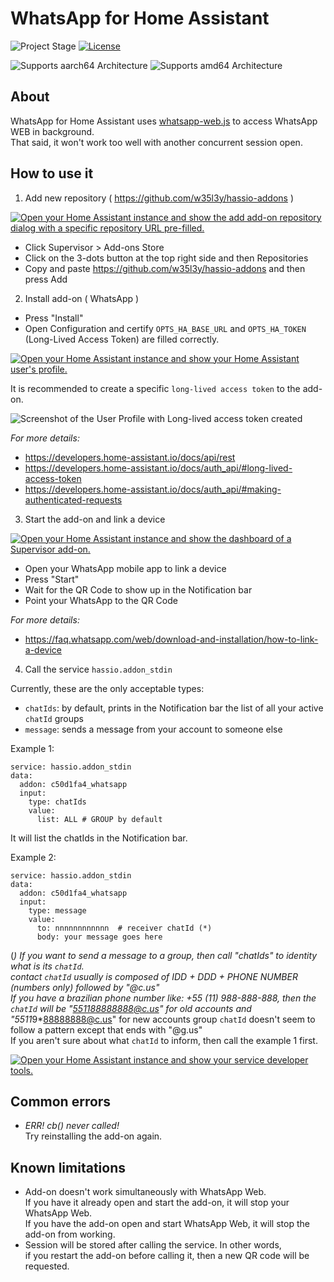# WhatsApp for Home Assistant

![Project Stage][project-stage-shield]
[![License][license-shield]][license]

![Supports aarch64 Architecture][aarch64-shield]
![Supports amd64 Architecture][amd64-shield]

## About

WhatsApp for Home Assistant uses [whatsapp-web.js](https://github.com/pedroslopez/whatsapp-web.js/) to access WhatsApp WEB in background.<br />That said, it won't work too well with another concurrent session open.

## How to use it

1. Add new repository ( https://github.com/w35l3y/hassio-addons )<br />

[![Open your Home Assistant instance and show the add add-on repository dialog with a specific repository URL pre-filled.](https://my.home-assistant.io/badges/supervisor_add_addon_repository.svg)](https://my.home-assistant.io/redirect/supervisor_add_addon_repository/?repository_url=https%3A%2F%2Fgithub.com%2Fw35l3y%2Fhassio-addons%2F)

- Click Supervisor > Add-ons Store
- Click on the 3-dots button at the top right side and then Repositories
- Copy and paste https://github.com/w35l3y/hassio-addons and then press Add

2. Install add-on ( WhatsApp )<br />

- Press "Install"
- Open Configuration and certify `OPTS_HA_BASE_URL` and `OPTS_HA_TOKEN` (Long-Lived Access Token) are filled correctly.

[![Open your Home Assistant instance and show your Home Assistant user's profile.](https://my.home-assistant.io/badges/profile.svg)](https://my.home-assistant.io/redirect/profile/)

It is recommended to create a specific `long-lived access token` to the add-on.

![Screenshot of the User Profile with Long-lived access token created][long-lived-access-token-created]

_For more details:_

- https://developers.home-assistant.io/docs/api/rest
- https://developers.home-assistant.io/docs/auth_api/#long-lived-access-token
- https://developers.home-assistant.io/docs/auth_api/#making-authenticated-requests

3. Start the add-on and link a device

[![Open your Home Assistant instance and show the dashboard of a Supervisor add-on.](https://my.home-assistant.io/badges/supervisor_addon.svg)](https://my.home-assistant.io/redirect/supervisor_addon/?addon=c50d1fa4_whatsapp)

- Open your WhatsApp mobile app to link a device
- Press "Start"
- Wait for the QR Code to show up in the Notification bar
- Point your WhatsApp to the QR Code

_For more details:_

- https://faq.whatsapp.com/web/download-and-installation/how-to-link-a-device

4. Call the service `hassio.addon_stdin`

Currently, these are the only acceptable types:
* `chatIds`: by default, prints in the Notification bar the list of all your active `chatId` groups
* `message`: sends a message from your account to someone else

Example 1:
```
service: hassio.addon_stdin
data:
  addon: c50d1fa4_whatsapp
  input:
    type: chatIds
    value:
      list: ALL # GROUP by default
```
It will list the chatIds in the Notification bar.

Example 2:
```
service: hassio.addon_stdin
data:
  addon: c50d1fa4_whatsapp
  input:
    type: message
    value:
      to: nnnnnnnnnnnn  # receiver chatId (*)
      body: your message goes here
```
(*) If you want to send a message to a group, then call "chatIds" to identity what is its `chatId`.<br />
contact `chatId` usually is composed of IDD + DDD + PHONE NUMBER (numbers only) followed by "@c.us"<br />
If you have a brazilian phone number like: +55 (11) 988-888-888, then the `chatId` will be "551188888888@c.us" for old accounts and "5511*9*88888888@c.us" for new accounts
group `chatId` doesn't seem to follow a pattern except that ends with "@g.us"<br />
If you aren't sure about what `chatId` to inform, then call the example 1 first.

[![Open your Home Assistant instance and show your service developer tools.](https://my.home-assistant.io/badges/developer_services.svg)](https://my.home-assistant.io/redirect/developer_services/)

## Common errors

- _ERR! cb() never called!_<br />
  Try reinstalling the add-on again.

## Known limitations

- Add-on doesn't work simultaneously with WhatsApp Web.<br />
  If you have it already open and start the add-on, it will stop your WhatsApp Web.<br />
  If you have the add-on open and start WhatsApp Web, it will stop the add-on from working.
- Session will be stored after calling the service. In other words,<br />
  if you restart the add-on before calling it, then a new QR code will be requested.

[aarch64-shield]: https://img.shields.io/badge/aarch64-yes-green.svg
[amd64-shield]: https://img.shields.io/badge/amd64-yes-green.svg
[armhf-shield]: https://img.shields.io/badge/armhf-yes-green.svg
[armv7-shield]: https://img.shields.io/badge/armv7-yes-green.svg
[i386-shield]: https://img.shields.io/badge/i386-yes-green.svg
[commits]: https://github.com/w35l3y/hassio-addons/commits/main
[contributors]: https://github.com/w35l3y/hassio-addons/graphs/contributors
[gitlabci]: https://github.com/w35l3y/hassio-addons/whatsapp/pipelines
[home-assistant]: https://home-assistant.io
[issue]: https://github.com/w35l3y/hassio-addons/issues
[license-shield]: https://img.shields.io/github/license/hassio-addons/addon-vscode.svg
[license]: https://github.com/w35l3y/hassio-addons/LICENSE.md
[maintenance-shield]: https://img.shields.io/maintenance/yes/2022.svg
[project-stage-shield]: https://img.shields.io/badge/Project%20Stage-Development-yellowgreen.svg
[semver]: http://semver.org/spec/v2.0.0.htm
[long-lived-access-token-created]: https://github.com/w35l3y/hassio-addons/raw/main/whatsapp/resources/img/long-lived-access-token-created.jpg

